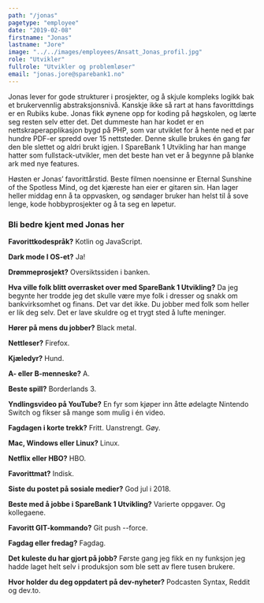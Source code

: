 ```yaml
---
path: "/jonas"
pagetype: "employee"
date: "2019-02-08"
firstname: "Jonas"
lastname: "Jore"
image: "../../images/employees/Ansatt_Jonas_profil.jpg"
role: "Utvikler"
fullrole: "Utvikler og problemløser"
email: "jonas.jore@sparebank1.no"
---
```


Jonas lever for gode strukturer i prosjekter, og å skjule kompleks logikk bak et brukervennlig abstraksjonsnivå. Kanskje ikke så rart at hans favorittdings er en Rubiks kube. Jonas fikk øynene opp for koding på høgskolen, og lærte seg resten selv etter det. Det dummeste han har kodet er en nettskraperapplikasjon bygd på PHP, som var utviklet for å hente ned et par hundre PDF-er spredd over 15 nettsteder. Denne skulle brukes én gang før den ble slettet og aldri brukt igjen. I SpareBank 1 Utvikling har han mange hatter som fullstack-utvikler, men det beste han vet er å begynne på blanke ark med nye features.

Høsten er Jonas’ favorittårstid. Beste filmen noensinne er Eternal Sunshine of the Spotless Mind, og det kjæreste han eier er gitaren sin. Han lager heller middag enn å ta oppvasken, og søndager bruker han helst til å sove lenge, kode hobbyprosjekter og å ta seg en løpetur.

### Bli bedre kjent med Jonas her

<div class="info-content__questions">

**Favorittkodespråk?**
Kotlin og JavaScript.

**Dark mode I OS-et?**
Ja!

**Drømmeprosjekt?**
Oversiktssiden i banken.

**Hva ville folk blitt overrasket over med SpareBank 1 Utvikling?**
Da jeg begynte her trodde jeg det skulle være mye folk i dresser og snakk om bankvirksomhet og finans. Det var det ikke. Du jobber med folk som heller er lik deg selv. Det er lave skuldre og et trygt sted å lufte meninger.

**Hører på mens du jobber?**
Black metal.

**Nettleser?**
Firefox.

**Kjæledyr?**
Hund.

**A- eller B-menneske?**
A.

**Beste spill?**
Borderlands 3.

**Yndlingsvideo på YouTube?**
En fyr som kjøper inn åtte ødelagte Nintendo Switch og fikser så mange som mulig i én video.

**Fagdagen i korte trekk?**
Fritt. Uanstrengt. Gøy.

**Mac, Windows eller Linux?**
Linux.

**Netflix eller HBO?**
HBO.

**Favorittmat?**
Indisk.

**Siste du postet på sosiale medier?**
God jul i 2018.

**Beste med å jobbe i SpareBank 1 Utvikling?**
Varierte oppgaver. Og kollegaene.

**Favoritt GIT-kommando?**
Git push --force.

**Fagdag eller fredag?**
Fagdag.

**Det kuleste du har gjort på jobb?**
Første gang jeg fikk en ny funksjon jeg hadde laget helt selv i produksjon som ble sett av flere tusen brukere.

**Hvor holder du deg oppdatert på dev-nyheter?**
Podcasten Syntax, Reddit og dev.to.

</div>
